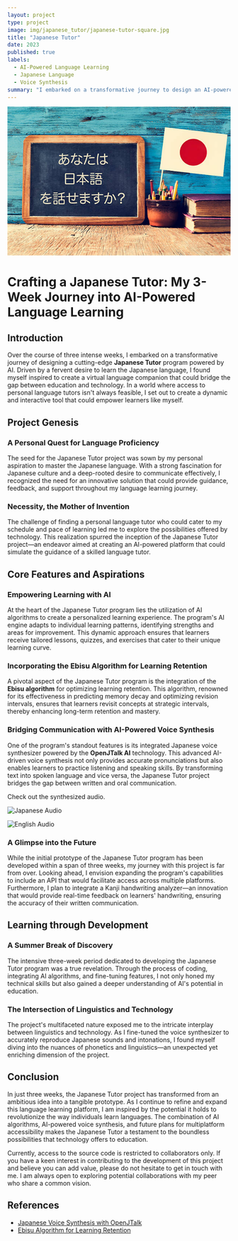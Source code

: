 ```yaml
---
layout: project
type: project
image: img/japanese_tutor/japanese-tutor-square.jpg
title: "Japanese Tutor"
date: 2023
published: true
labels:
  - AI-Powered Language Learning
  - Japanese Language
  - Voice Synthesis
summary: "I embarked on a transformative journey to design an AI-powered Japanese Tutor program, aiming to bridge the gap between education and technology."
---
```


<div class="text-center p-4">
  <img class="img-fluid" src="../img/japanese_tutor/doyoustudyjapanese.jpg">
</div>

# Crafting a Japanese Tutor: My 3-Week Journey into AI-Powered Language Learning

## Introduction

Over the course of three intense weeks, I embarked on a transformative journey of designing a cutting-edge **Japanese Tutor** program powered by AI. Driven by a fervent desire to learn the Japanese language, I found myself inspired to create a virtual language companion that could bridge the gap between education and technology. In a world where access to personal language tutors isn't always feasible, I set out to create a dynamic and interactive tool that could empower learners like myself.

## Project Genesis

### A Personal Quest for Language Proficiency

The seed for the Japanese Tutor project was sown by my personal aspiration to master the Japanese language. With a strong fascination for Japanese culture and a deep-rooted desire to communicate effectively, I recognized the need for an innovative solution that could provide guidance, feedback, and support throughout my language learning journey.

### Necessity, the Mother of Invention

The challenge of finding a personal language tutor who could cater to my schedule and pace of learning led me to explore the possibilities offered by technology. This realization spurred the inception of the Japanese Tutor project—an endeavor aimed at creating an AI-powered platform that could simulate the guidance of a skilled language tutor.

## Core Features and Aspirations

### Empowering Learning with AI

At the heart of the Japanese Tutor program lies the utilization of AI algorithms to create a personalized learning experience. The program's AI engine adapts to individual learning patterns, identifying strengths and areas for improvement. This dynamic approach ensures that learners receive tailored lessons, quizzes, and exercises that cater to their unique learning curve.

### Incorporating the Ebisu Algorithm for Learning Retention

A pivotal aspect of the Japanese Tutor program is the integration of the **Ebisu algorithm** for optimizing learning retention. This algorithm, renowned for its effectiveness in predicting memory decay and optimizing revision intervals, ensures that learners revisit concepts at strategic intervals, thereby enhancing long-term retention and mastery.

### Bridging Communication with AI-Powered Voice Synthesis

One of the program's standout features is its integrated Japanese voice synthesizer powered by the **OpenJTalk AI** technology. This advanced AI-driven voice synthesis not only provides accurate pronunciations but also enables learners to practice listening and speaking skills. By transforming text into spoken language and vice versa, the Japanese Tutor project bridges the gap between written and oral communication.

Check out the synthesized audio. 

![Japanese Audio](https://github.com/ThanhLy1/thanhly1.github.io/assets/123609101/bb3c6d79-cf6b-4242-8ea5-cf4de237c4b5)

![English Audio](https://github.com/ThanhLy1/thanhly1.github.io/assets/123609101/2c12684c-f3e8-4ea0-9217-c5e74c3f8950)



### A Glimpse into the Future

While the initial prototype of the Japanese Tutor program has been developed within a span of three weeks, my journey with this project is far from over. Looking ahead, I envision expanding the program's capabilities to include an API that would facilitate access across multiple platforms. Furthermore, I plan to integrate a Kanji handwriting analyzer—an innovation that would provide real-time feedback on learners' handwriting, ensuring the accuracy of their written communication.

## Learning through Development

### A Summer Break of Discovery

The intensive three-week period dedicated to developing the Japanese Tutor program was a true revelation. Through the process of coding, integrating AI algorithms, and fine-tuning features, I not only honed my technical skills but also gained a deeper understanding of AI's potential in education.

### The Intersection of Linguistics and Technology

The project's multifaceted nature exposed me to the intricate interplay between linguistics and technology. As I fine-tuned the voice synthesizer to accurately reproduce Japanese sounds and intonations, I found myself diving into the nuances of phonetics and linguistics—an unexpected yet enriching dimension of the project.

## Conclusion

In just three weeks, the Japanese Tutor project has transformed from an ambitious idea into a tangible prototype. As I continue to refine and expand this language learning platform, I am inspired by the potential it holds to revolutionize the way individuals learn languages. The combination of AI algorithms, AI-powered voice synthesis, and future plans for multiplatform accessibility makes the Japanese Tutor a testament to the boundless possibilities that technology offers to education.

Currently, access to the source code is restricted to collaborators only. If you have a keen interest in contributing to the development of this project and believe you can add value, please do not hesitate to get in touch with me. I am always open to exploring potential collaborations with my peer who share a common vision.

## References
- [Japanese Voice Synthesis with OpenJTalk](https://open-jtalk.sourceforge.net/)
- [Ebisu Algorithm for Learning Retention](https://fasiha.github.io/ebisu/)


